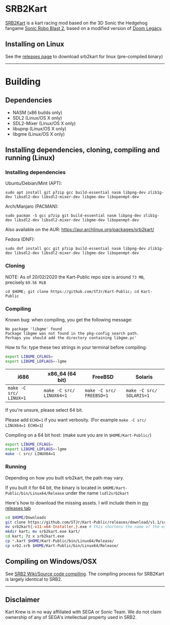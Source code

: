 # SRB2Kart

[SRB2Kart](https://srb2.org/mods/) is a kart racing mod based on the 3D Sonic the Hedgehog fangame [Sonic Robo Blast 2](https://srb2.org/), based on a modified version of [Doom Legacy](http://doomlegacy.sourceforge.net/).

## Installing on Linux
See the [releases page](https://github.com/GoDzM4TT3O/Kart-Public) to download srb2kart for linux (pre-compiled binary)
***
# Building
## Dependencies
- NASM (x86 builds only)
- SDL2 (Linux/OS X only)
- SDL2-Mixer (Linux/OS X only)
- libupnp (Linux/OS X only)
- libgme (Linux/OS X only)

## Installing dependencies, cloning, compiling and running (Linux)
### Installing dependencies
Ubuntu/Debian/Mint (APT):

```
sudo apt install git p7zip gcc build-essential nasm libpng-dev zlib1g-dev libsdl2-dev libsdl2-mixer-dev libgme-dev libopenmpt-dev
```
Arch/Manjaro (PACMAN):

```
sudo pacman -S gcc p7zip git build-essential nasm libpng-dev zlib1g-dev libsdl2-dev libsdl2-mixer-dev libgme-dev libopenmpt-dev
```
Also available on the AUR: https://aur.archlinux.org/packages/srb2kart/


Fedora (DNF):

```
sudo dnf install gcc git p7zip build-essential nasm libpng-dev zlib1g-dev libsdl2-dev libsdl2-mixer-dev libgme-dev libopenmpt-dev
```

### Cloning
NOTE: As of 20/02/2020 the Kart-Public repo size is around `73 MB`, precisely `69.56 MiB`

`cd $HOME; git clone https://github.com/STJr/Kart-Public; cd Kart-Public`

### Compiling
Known bug: when compiling, you get the following message:

```
No package 'libgme' found
Package libgme was not found in the pkg-config search path.
Perhaps you should add the directory containing libgme.pc'
```

How to fix:
type these two strings in your terminal before compiling:

```bash
export LIBGME_CFLAGS=
export LIBGME_LDFLAGS=-lgme
```

| i686                   | x86_64 (64 bit)          | FreeBSD                  | Solaris                  |
|------------------------|--------------------------|--------------------------|--------------------------|
| `make -C src/ LINUX=1` | `make -C src/ LINUX64=1` | `make -C src/ FREEBSD=1` | `make -C src/ SOLARIS=1` |

If you're unsure, please select 64 bit.

Please add `ECHO=1` if you want verbosity. (For example `make -C src/ LINUX64=1 ECHO=1`)

Compiling on a 64 bit host:
(make sure you are in `$HOME/Kart-Public/`)
```bash
export LIBGME_CFLAGS=
export LIBGME_LDFLAGS=-lgme
make -C src/ LINUX64=1
```

### Running
Depending on how you built srb2kart, the path may vary.

If you built it for 64 bit, the binary is located in `$HOME/Kart-Public/bin/Linux64/Release` under the name `lsdl2srb2kart`

Here's how to download the missing assets. I will include them in [my releases tab](https://github.com/GoDzM4TT3O/Kart-Public/releases/latest)
```bash
cd $HOME/Downloads
git clone https://github.com/STJr/Kart-Public/releases/download/v1.1/srb2kart-v11-x64-Installer.exe
mv srb2kart{-v11-x64-Installer,}.exe # this shortens the name of the exe
mkdir kart; mv srb2kart.exe kart/
cd kart; 7z x srb2kart.exe
cp *.kart $HOME/Kart-Public/bin/Linux64/Release/
cp srb2.srb $HOME/Kart-Public/bin/Linux64/Release/
```
## Compiling on Windows/OSX

See [SRB2 Wiki/Source code compiling](http://wiki.srb2.org/wiki/Source_code_compiling). The compiling process for SRB2Kart is largely identical to SRB2.

***

## Disclaimer
Kart Krew is in no way affiliated with SEGA or Sonic Team. We do not claim ownership of any of SEGA's intellectual property used in SRB2.
